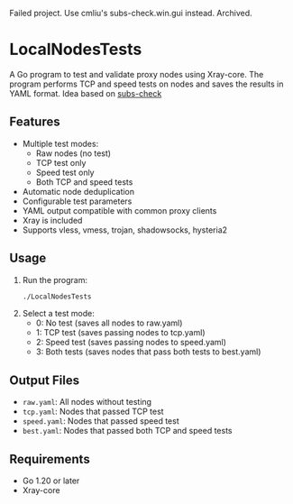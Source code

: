 Failed project.  Use cmliu's subs-check.win.gui instead.  Archived.

# LocalNodesTests

A Go program to test and validate proxy nodes using Xray-core. The program performs TCP and speed tests on nodes and saves the results in YAML format.  Idea based on [subs-check](https://github.com/bestruirui/BestSub)

## Features

- Multiple test modes:
  - Raw nodes (no test)
  - TCP test only
  - Speed test only
  - Both TCP and speed tests
- Automatic node deduplication
- Configurable test parameters
- YAML output compatible with common proxy clients
- Xray is included
- Supports vless, vmess, trojan, shadowsocks, hysteria2

## Usage

1. Run the program:
   ```bash
   ./LocalNodesTests
   ```
2. Select a test mode:
   - 0: No test (saves all nodes to raw.yaml)
   - 1: TCP test (saves passing nodes to tcp.yaml)
   - 2: Speed test (saves passing nodes to speed.yaml)
   - 3: Both tests (saves nodes that pass both tests to best.yaml)

## Output Files

- `raw.yaml`: All nodes without testing
- `tcp.yaml`: Nodes that passed TCP test
- `speed.yaml`: Nodes that passed speed test
- `best.yaml`: Nodes that passed both TCP and speed tests

## Requirements

- Go 1.20 or later
- Xray-core
